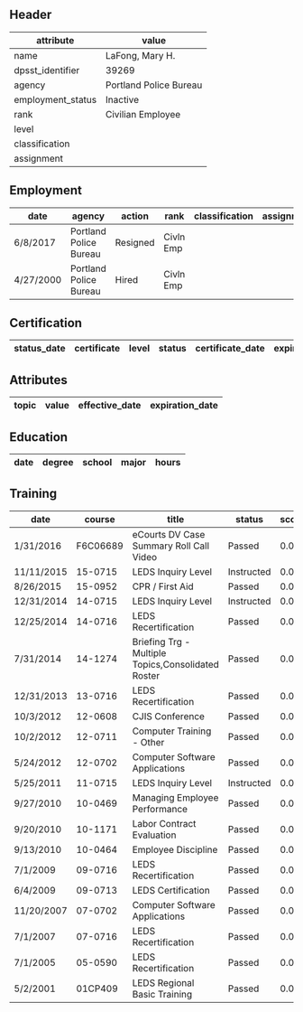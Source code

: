 ## Header
| attribute | value |
| --------- | ----- |
| name | LaFong, Mary H. |
| dpsst_identifier | 39269 |
| agency | Portland Police Bureau |
| employment_status | Inactive |
| rank | Civilian Employee |
| level |  |
| classification |  |
| assignment |  |
## Employment
| date | agency | action | rank | classification | assignment |
| ---- | ------ | ------ | ---- | -------------- | ---------- |
| 6/8/2017 | Portland Police Bureau | Resigned | Civln Emp |  |  |
| 4/27/2000 | Portland Police Bureau | Hired | Civln Emp |  |  |
## Certification
| status_date | certificate | level | status | certificate_date | expiration_date | probation_date |
| ----------- | ----------- | ----- | ------ | ---------------- | --------------- | -------------- |
## Attributes
| topic | value | effective_date | expiration_date |
| ----- | ----- | -------------- | --------------- |
## Education
| date | degree | school | major | hours |
| ---- | ------ | ------ | ----- | ----- |
## Training
| date | course | title | status | score | hours |
| ---- | ------ | ----- | ------ | ----- | ----- |
| 1/31/2016 | F6C06689 | eCourts  DV Case Summary Roll Call Video | Passed | 0.0 | 0.25 |
| 11/11/2015 | 15-0715 | LEDS Inquiry Level | Instructed | 0.0 | 4.00 |
| 8/26/2015 | 15-0952 | CPR / First Aid | Passed | 0.0 | 2.00 |
| 12/31/2014 | 14-0715 | LEDS Inquiry Level | Instructed | 0.0 | 4.00 |
| 12/25/2014 | 14-0716 | LEDS Recertification | Passed | 0.0 | 1.00 |
| 7/31/2014 | 14-1274 | Briefing Trg - Multiple Topics,Consolidated Roster | Passed | 0.0 | 0.50 |
| 12/31/2013 | 13-0716 | LEDS Recertification | Passed | 0.0 | 1.00 |
| 10/3/2012 | 12-0608 | CJIS Conference | Passed | 0.0 | 22.50 |
| 10/2/2012 | 12-0711 | Computer Training - Other | Passed | 0.0 | 1.50 |
| 5/24/2012 | 12-0702 | Computer Software Applications | Passed | 0.0 | 2.00 |
| 5/25/2011 | 11-0715 | LEDS Inquiry Level | Instructed | 0.0 | 8.00 |
| 9/27/2010 | 10-0469 | Managing Employee Performance | Passed | 0.0 | 1.50 |
| 9/20/2010 | 10-1171 | Labor Contract Evaluation | Passed | 0.0 | 1.50 |
| 9/13/2010 | 10-0464 | Employee Discipline | Passed | 0.0 | 1.50 |
| 7/1/2009 | 09-0716 | LEDS Recertification | Passed | 0.0 | 1.00 |
| 6/4/2009 | 09-0713 | LEDS Certification | Passed | 0.0 | 3.00 |
| 11/20/2007 | 07-0702 | Computer Software Applications | Passed | 0.0 | 6.50 |
| 7/1/2007 | 07-0716 | LEDS Recertification | Passed | 0.0 | 2.00 |
| 7/1/2005 | 05-0590 | LEDS Recertification | Passed | 0.0 | 2.00 |
| 5/2/2001 | 01CP409 | LEDS Regional Basic Training | Passed | 0.0 | 6.00 |
